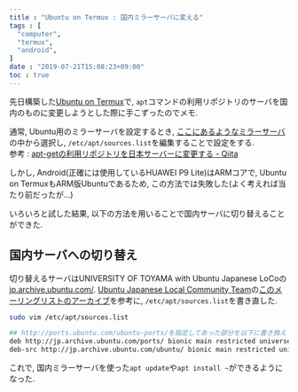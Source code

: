 ```yaml
---
title : "Ubuntu on Termux : 国内ミラーサーバに変える"
tags : [
  "computer",
  "termux",
  "android",
]
date : "2019-07-21T15:08:23+09:00"
toc : true
---
```


先日構築した[Ubuntu on Termux](/posts/computer/uot/)で, 
``apt``コマンドの利用リポジトリのサーバを国内のものに変更しようとした際に手こずったのでメモ.
<!--more-->

通常, Ubuntu用のミラーサーバを設定するとき, [ここにあるようなミラーサーバ](https://launchpad.net/ubuntu/+archivemirrors)の中から選択し, ``/etc/apt/sources.list``を編集することで設定をする.   
参考 : [apt-getの利用リポジトリを日本サーバーに変更する - Qiita](https://qiita.com/fkshom/items/53de3a9b9278cd524099)

しかし, Android(正確には使用しているHUAWEI P9 Lite)はARMコアで, Ubuntu on TermuxもARM版Ubuntuであるため, この方法では失敗した(よく考えれば当たり前だったが...)

いろいろと試した結果, 以下の方法を用いることで国内サーバに切り替えることができた.

## 国内サーバへの切り替え

切り替えるサーバはUNIVERSITY OF TOYAMA with Ubuntu Japanese LoCoの[jp.archive.ubuntu.com/](http://jp.archive.ubuntu.com/). [Ubuntu Japanese Local Community Team](https://lists.ubuntu.com/mailman/listinfo/ubuntu-jp)の[このメーリングリストのアーカイブ](https://lists.ubuntu.com/archives/ubuntu-jp/2009-August/002059.html)を参考に, ``/etc/apt/sources.list``を書き直した.

```bash
sudo vim /etc/apt/sources.list

## http://ports.ubuntu.com/ubuntu-ports/を指定してあった部分を以下に書き換え
deb http://jp.archive.ubuntu.com/ports/ bionic main restricted universe multiverse
deb-src http://jp.archive.ubuntu.com/ubuntu/ bionic main restricted universe multiverse
```

これで, 国内ミラーサーバを使った``apt update``や``apt install ~``ができるようになった.
